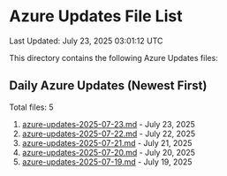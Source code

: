# Azure Updates File List

Last Updated: July 23, 2025 03:01:12 UTC

This directory contains the following Azure Updates files:

## Daily Azure Updates (Newest First)

Total files: 5

1. [azure-updates-2025-07-23.md](./azure-updates-2025-07-23.md) - July 23, 2025
2. [azure-updates-2025-07-22.md](./azure-updates-2025-07-22.md) - July 22, 2025
3. [azure-updates-2025-07-21.md](./azure-updates-2025-07-21.md) - July 21, 2025
4. [azure-updates-2025-07-20.md](./azure-updates-2025-07-20.md) - July 20, 2025
5. [azure-updates-2025-07-19.md](./azure-updates-2025-07-19.md) - July 19, 2025

